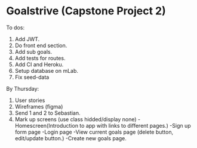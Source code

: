 Goalstrive (Capstone Project 2)
==========================

To dos:

1. Add JWT.
2. Do front end section.
3. Add sub goals.
4. Add tests for routes.
5. Add CI and Heroku.
6. Setup database on mLab.
7. Fix seed-data

By Thursday: 
1. User stories
2. Wireframes (figma)
3. Send 1 and 2 to Sebastian. 
4. Mark up screens (use class hidded/display none)
	-Homescreen(Introduction to app with links to different pages.)
	-Sign up form page
	-Login page
	-View current goals page (delete button, edit/update button.)
	-Create new goals page.
